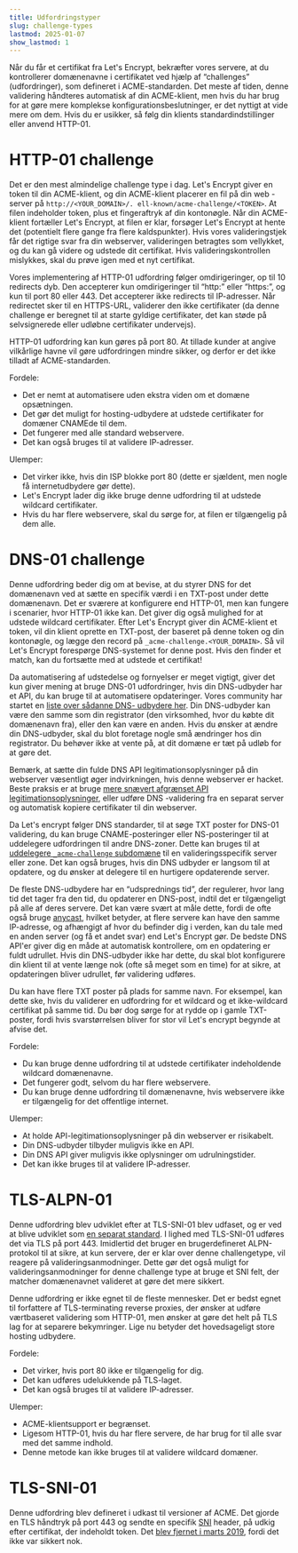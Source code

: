 ```yaml
---
title: Udfordringstyper
slug: challenge-types
lastmod: 2025-01-07
show_lastmod: 1
---
```



Når du får et certifikat fra Let's Encrypt, bekræfter vores servere, at du kontrollerer domænenavne i certifikatet ved hjælp af “challenges” (udfordringer), som defineret i ACME-standarden. Det meste af tiden, denne validering håndteres automatisk af din ACME-klient, men hvis du har brug for at gøre mere komplekse konfigurationsbeslutninger, er det nyttigt at vide mere om dem. Hvis du er usikker, så følg din klients standardindstillinger eller anvend HTTP-01.

# HTTP-01 challenge

Det er den mest almindelige challenge type i dag. Let's Encrypt giver en token til din ACME-klient, og din ACME-klient placerer en fil på din web -server på `http://<YOUR_DOMAIN>/. ell-known/acme-challenge/<TOKEN>`. At filen indeholder token, plus et fingeraftryk af din kontonøgle. Når din ACME-klient fortæller Let's Encrypt, at filen er klar, forsøger Let's Encrypt at hente det (potentielt flere gange fra flere kaldspunkter). Hvis vores valideringstjek får det rigtige svar fra din webserver, valideringen betragtes som vellykket, og du kan gå videre og udstede dit certifikat. Hvis valideringskontrollen mislykkes, skal du prøve igen med et nyt certifikat.

Vores implementering af HTTP-01 udfordring følger omdirigeringer, op til 10 redirects dyb. Den accepterer kun omdirigeringer til “http:” eller “https:”, og kun til port 80 eller 443. Det accepterer ikke redirects til IP-adresser. Når redirectet sker til en HTTPS-URL, validerer den ikke certifikater (da denne challenge er beregnet til at starte gyldige certifikater, det kan støde på selvsignerede eller udløbne certifikater undervejs).

HTTP-01 udfordring kan kun gøres på port 80. At tillade kunder at angive vilkårlige havne vil gøre udfordringen mindre sikker, og derfor er det ikke tilladt af ACME-standarden.

Fordele:

- Det er nemt at automatisere uden ekstra viden om et domæne opsætningen.
- Det gør det muligt for hosting-udbydere at udstede certifikater for domæner CNAMEde til dem.
- Det fungerer med alle standard webservere.
- Det kan også bruges til at validere IP-adresser.

Ulemper:

- Det virker ikke, hvis din ISP blokke port 80 (dette er sjældent, men nogle få internetudbydere gør dette).
- Let's Encrypt lader dig ikke bruge denne udfordring til at udstede wildcard certifikater.
- Hvis du har flere webservere, skal du sørge for, at filen er tilgængelig på dem alle.

# DNS-01 challenge

Denne udfordring beder dig om at bevise, at du styrer DNS for det domænenavn ved at sætte en specifik værdi i en TXT-post under dette domænenavn. Det er sværere at konfigurere end HTTP-01, men kan fungere i scenarier, hvor HTTP-01 ikke kan. Det giver dig også mulighed for at udstede wildcard certifikater. Efter Let's Encrypt giver din ACME-klient et token, vil din klient oprette en TXT-post, der baseret på denne token og din kontonøgle, og lægge den record på `_acme-challenge.<YOUR_DOMAIN>`. Så vil Let's Encrypt forespørge DNS-systemet for denne post. Hvis den finder et match, kan du fortsætte med at udstede et certifikat!

Da automatisering af udstedelse og fornyelser er meget vigtigt, giver det kun giver mening at bruge DNS-01 udfordringer, hvis din DNS-udbyder har et API, du kan bruge til at automatisere opdateringer. Vores community har startet en [liste over sådanne DNS- udbydere her][dns-api-providers]. Din DNS-udbyder kan være den samme som din registrator (den virksomhed, hvor du købte dit domænenavn fra), eller den kan være en anden. Hvis du ønsker at ændre din DNS-udbyder, skal du blot foretage nogle små ændringer hos din registrator. Du behøver ikke at vente på, at dit domæne er tæt på udløb for at gøre det.

Bemærk, at sætte din fulde DNS API legitimationsoplysninger på din webserver væsentligt øger indvirkningen, hvis denne webserver er hacket. Beste praksis er at bruge [mere snævert afgrænset API legitimationsoplysninger][securing-dns-credentials], eller udføre DNS -validering fra en separat server og automatisk kopiere certifikater til din webserver.

Da Let's encrypt følger DNS standarder, til at søge TXT poster for DNS-01 validering, du kan bruge CNAME-posteringer eller NS-posteringer til at uddelegere udfordringen til andre DNS-zoner. Dette kan bruges til at [uddelegere `_acme-challenge` subdomæne][securing-dns-credentials] til en valideringsspecifik server eller zone. Det kan også bruges, hvis din DNS udbyder er langsom til at opdatere, og du ønsker at delegere til en hurtigere opdaterende server.

De fleste DNS-udbydere har en “udsprednings tid”, der regulerer, hvor lang tid det tager fra den tid, du opdaterer en DNS-post, indtil det er tilgængeligt på alle af deres servere. Det kan være svært at måle dette, fordi de ofte også bruge [anycast][], hvilket betyder, at flere servere kan have den samme IP-adresse, og afhængigt af hvor du befinder dig i verden, kan du tale med en anden server (og få et andet svar) end Let's Encrypt gør. De bedste DNS API'er giver dig en måde at automatisk kontrollere, om en opdatering er fuldt udrullet. Hvis din DNS-udbyder ikke har dette, du skal blot konfigurere din klient til at vente længe nok (ofte så meget som en time) for at sikre, at opdateringen bliver udrullet, før validering udføres.

Du kan have flere TXT poster på plads for samme navn. For eksempel, kan dette ske, hvis du validerer en udfordring for et wildcard og et ikke-wildcard certifikat på samme tid. Du bør dog sørge for at rydde op i gamle TXT-poster, fordi hvis svarstørrelsen bliver for stor vil Let's encrypt begynde at afvise det.

Fordele:

- Du kan bruge denne udfordring til at udstede certifikater indeholdende wildcard domænenavne.
- Det fungerer godt, selvom du har flere webservere.
- Du kan bruge denne udfordring til domænenavne, hvis webservere ikke er tilgængelig for det offentlige internet.

Ulemper:

- At holde API-legitimationsoplysninger på din webserver er risikabelt.
- Din DNS-udbyder tilbyder muligvis ikke en API.
- Din DNS API giver muligvis ikke oplysninger om udrulningstider.
- Det kan ikke bruges til at validere IP-adresser.

# TLS-ALPN-01

Denne udfordring blev udviklet efter at TLS-SNI-01 blev udfaset, og er ved at blive udviklet som [en separat standard][tls-alpn]. I lighed med TLS-SNI-01 udføres det via TLS på port 443. Imidlertid det bruger en brugerdefineret ALPN-protokol til at sikre, at kun servere, der er klar over denne challengetype, vil reagere på valideringsanmodninger. Dette gør det også muligt for valideringsanmodninger for denne challenge type at bruge et SNI felt, der matcher domænenavnet valideret at gøre det mere sikkert.

Denne udfordring er ikke egnet til de fleste mennesker. Det er bedst egnet til forfattere af TLS-terminating reverse proxies, der ønsker at udføre værtbaseret validering som HTTP-01, men ønsker at gøre det helt på TLS lag for at separere bekymringer. Lige nu betyder det hovedsageligt store hosting udbydere.

Fordele:

- Det virker, hvis port 80 ikke er tilgængelig for dig.
- Det kan udføres udelukkende på TLS-laget.
- Det kan også bruges til at validere IP-adresser.

Ulemper:

- ACME-klientsupport er begrænset.
- Ligesom HTTP-01, hvis du har flere servere, de har brug for til alle svar med det samme indhold.
- Denne metode kan ikke bruges til at validere wildcard domæner.

# TLS-SNI-01

Denne udfordring blev defineret i udkast til versioner af ACME. Det gjorde en TLS håndtryk på port 443 og sendte en specifik [SNI][] header, på udkig efter certifikat, der indeholdt token. Det [blev fjernet i marts 2019][tls-sni-disablement], fordi det ikke var sikkert nok.

[dns-api-providers]: https://community.letsencrypt.org/t/dns-providers-who-easily-integrate-with-lets-encrypt-dns-validation/86438
[securing-dns-credentials]: https://www.eff.org/deeplinks/2018/02/technical-deep-dive-securing-automation-acme-dns-challenge-validation
[securing-dns-credentials]: https://www.eff.org/deeplinks/2018/02/technical-deep-dive-securing-automation-acme-dns-challenge-validation
[anycast]: https://en.wikipedia.org/wiki/Anycast
[SNI]: https://en.wikipedia.org/wiki/Server_Name_Indication
[tls-sni-disablement]: https://community.letsencrypt.org/t/march-13-2019-end-of-life-for-all-tls-sni-01-validation-support/74209
[tls-alpn]: https://tools.ietf.org/html/rfc8737
